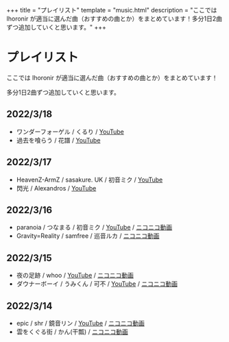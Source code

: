+++
title = "プレイリスト"
template = "music.html"
description = "ここでは Ihoronir が適当に選んだ曲（おすすめの曲とか）をまとめています！多分1日2曲ずつ追加していくと思います。"
+++

# プレイリスト

ここでは Ihoronir が適当に選んだ曲（おすすめの曲とか）をまとめています！

多分1日2曲ずつ追加していくと思います。

## 2022/3/18

- ワンダーフォーゲル / くるり / [YouTube](https://youtu.be/XH7lpPCxbgE)
- 過去を喰らう / 花譜 / [YouTube](https://youtu.be/tMKrECxEpq8)

## 2022/3/17

- HeavenZ-ArmZ / sasakure. UK / 初音ミク /  [YouTube](https://youtu.be/xzYDWBZ8E_U)
- 閃光 / Alexandros / [YouTube](https://youtu.be/xfG6L9I7N8I)

## 2022/3/16
- paranoia / つなまる / 初音ミク / [YouTube](https://youtu.be/xxNuM4ZkFn8) / [ニコニコ動画](https://nico.ms/sm17239967)
- Gravity=Reality / samfree / 巡音ルカ / [ニコニコ動画](https://nico.ms/sm8824425)

## 2022/3/15

- 夜の足跡 / whoo / [YouTube](https://youtu.be/ocLdkjHgVkI) / [ニコニコ動画](https://nico.ms/sm32667968)
- ダウナーボーイ / うみくん / 可不 / [YouTube](https://youtu.be/z2aFHfHyHGU) / [ニコニコ動画](https://nico.ms/sm39559770)

## 2022/3/14

- epic / shr / 鏡音リン / [YouTube](https://youtu.be/jUGLlSpv1pk) / [ニコニコ動画](https://nico.ms/sm22270475)
- 雲をくぐる街 / かん(干瓢) / [ニコニコ動画](https://nico.ms/sm9677426)
